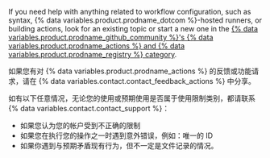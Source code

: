 If you need help with anything related to workflow configuration, such as syntax, {% data variables.product.prodname_dotcom %}-hosted runners, or building actions, look for an existing topic or start a new one in the [{% data variables.product.prodname_github_community %}'s {% data variables.product.prodname_actions %} and {% data variables.product.prodname_registry %} category](https://github.com/orgs/github-community/discussions/categories/actions-and-packages).

如果您有对 {% data variables.product.prodname_actions %} 的反馈或功能请求，请在 {% data variables.contact.contact_feedback_actions %} 中分享。

如有以下任意情况，无论您的使用或预期使用是否属于使用限制类别，都请联系 {% data variables.contact.contact_support %}：

* 如果您认为您的帐户受到不正确的限制
* 如果您在执行您的操作之一时遇到意外错误，例如：唯一的 ID
* 如果你遇到与预期矛盾现有行为，但不一定是文件记录的情况。
